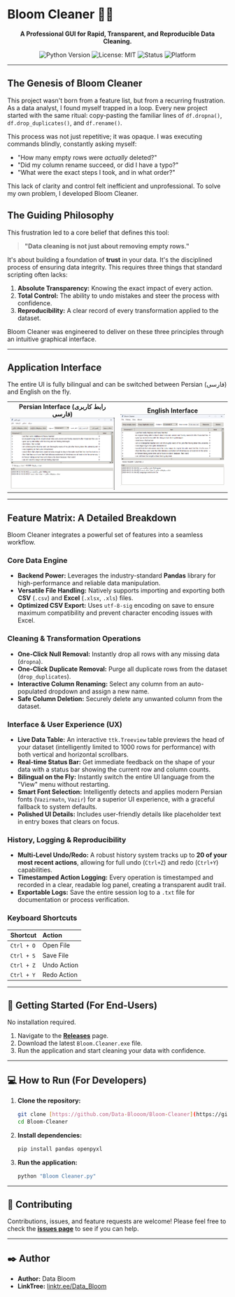 # Bloom Cleaner 🧹✨

<div align="center">

**A Professional GUI for Rapid, Transparent, and Reproducible Data Cleaning.**

![Python Version](https://img.shields.io/badge/python-3.9+-blue.svg)
![License: MIT](https://img.shields.io/badge/License-MIT-yellow.svg)
![Status](https://img.shields.io/badge/status-active-success.svg)
![Platform](https://img.shields.io/badge/platform-Windows%20%7C%20macOS%20%7C%20Linux-informational)

</div>

---

## The Genesis of Bloom Cleaner

This project wasn't born from a feature list, but from a recurring frustration. As a data analyst, I found myself trapped in a loop. Every new project started with the same ritual: copy-pasting the familiar lines of `df.dropna()`, `df.drop_duplicates()`, and `df.rename()`.

This process was not just repetitive; it was opaque. I was executing commands blindly, constantly asking myself:
* "How many empty rows were *actually* deleted?"
* "Did my column rename succeed, or did I have a typo?"
* "What were the exact steps I took, and in what order?"

This lack of clarity and control felt inefficient and unprofessional. To solve my own problem, I developed Bloom Cleaner.

## The Guiding Philosophy

This frustration led to a core belief that defines this tool:

> **"Data cleaning is not just about removing empty rows."**

It's about building a foundation of **trust** in your data. It's the disciplined process of ensuring data integrity. This requires three things that standard scripting often lacks:

1.  **Absolute Transparency:** Knowing the exact impact of every action.
2.  **Total Control:** The ability to undo mistakes and steer the process with confidence.
3.  **Reproducibility:** A clear record of every transformation applied to the dataset.

Bloom Cleaner was engineered to deliver on these three principles through an intuitive graphical interface.

---

## Application Interface

The entire UI is fully bilingual and can be switched between Persian (فارسی) and English on the fly.

<table align="center" border="0">
  <tr style="border: none;">
    <td align="center" style="border: none;">
      <b>Persian Interface (رابط کاربری فارسی)</b>
      <br>
      <img src="Bloom-Cleaner-FA.png" alt="Persian Interface" width="400">
      <br>
    </td>
    <td align="center" style="border: none;">
      <b>English Interface</b>
      <br>
      <img src="Bloom-Cleaner-EN.png" alt="English Interface" width="400">
      <br>
    </td>
  </tr>
</table>

---

## Feature Matrix: A Detailed Breakdown

Bloom Cleaner integrates a powerful set of features into a seamless workflow.

### Core Data Engine
* **Backend Power:** Leverages the industry-standard **Pandas** library for high-performance and reliable data manipulation.
* **Versatile File Handling:** Natively supports importing and exporting both **CSV** (`.csv`) and **Excel** (`.xlsx`, `.xls`) files.
* **Optimized CSV Export:** Uses `utf-8-sig` encoding on save to ensure maximum compatibility and prevent character encoding issues with Excel.

### Cleaning & Transformation Operations
* **One-Click Null Removal:** Instantly drop all rows with any missing data (`dropna`).
* **One-Click Duplicate Removal:** Purge all duplicate rows from the dataset (`drop_duplicates`).
* **Interactive Column Renaming:** Select any column from an auto-populated dropdown and assign a new name.
* **Safe Column Deletion:** Securely delete any unwanted column from the dataset.

### Interface & User Experience (UX)
* **Live Data Table:** An interactive `ttk.Treeview` table previews the head of your dataset (intelligently limited to 1000 rows for performance) with both vertical and horizontal scrollbars.
* **Real-time Status Bar:** Get immediate feedback on the shape of your data with a status bar showing the current row and column counts.
* **Bilingual on the Fly:** Instantly switch the entire UI language from the "View" menu without restarting.
* **Smart Font Selection:** Intelligently detects and applies modern Persian fonts (`Vazirmatn`, `Vazir`) for a superior UI experience, with a graceful fallback to system defaults.
* **Polished UI Details:** Includes user-friendly details like placeholder text in entry boxes that clears on focus.

### History, Logging & Reproducibility
* **Multi-Level Undo/Redo:** A robust history system tracks up to **20 of your most recent actions**, allowing for full undo (`Ctrl+Z`) and redo (`Ctrl+Y`) capabilities.
* **Timestamped Action Logging:** Every operation is timestamped and recorded in a clear, readable log panel, creating a transparent audit trail.
* **Exportable Logs:** Save the entire session log to a `.txt` file for documentation or process verification.

### Keyboard Shortcuts
| Shortcut      | Action      |
| :------------ | :---------- |
| `Ctrl + O`    | Open File   |
| `Ctrl + S`    | Save File   |
| `Ctrl + Z`    | Undo Action |
| `Ctrl + Y`    | Redo Action |

---

## 🚀 Getting Started (For End-Users)

No installation required.
1.  Navigate to the **[Releases](https://github.com/Data-Blooom/Bloom-Cleaner/releases)** page.
2.  Download the latest `Bloom.Cleaner.exe` file.
3.  Run the application and start cleaning your data with confidence.

---

## 💻 How to Run (For Developers)

1.  **Clone the repository:**
    ```bash
    git clone [https://github.com/Data-Blooom/Bloom-Cleaner](https://github.com/Data-Blooom/Bloom-Cleaner)
    cd Bloom-Cleaner
    ```
2.  **Install dependencies:**
    ```bash
    pip install pandas openpyxl
    ```
3.  **Run the application:**
    ```bash
    python "Bloom Cleaner.py"
    ```

---

## 🤝 Contributing

Contributions, issues, and feature requests are welcome! Please feel free to check the **[issues page](https://github.com/Data-Blooom/Bloom-Cleaner/issues)** to see if you can help.

---

## ✒️ Author

* **Author:** Data Bloom
* **LinkTree:** [linktr.ee/Data_Bloom](https://linktr.ee/Data_Bloom)
